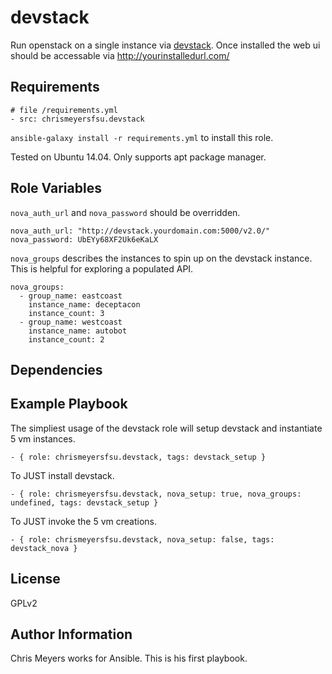 devstack
=========

Run openstack on a single instance via [devstack](http://docs.openstack.org/developer/devstack/). Once installed the web ui should be accessable via http://yourinstalledurl.com/

Requirements
------------
```
# file /requirements.yml
- src: chrismeyersfsu.devstack
```
`ansible-galaxy install -r requirements.yml` to install this role.

Tested on Ubuntu 14.04. Only supports apt package manager.

Role Variables
--------------

`nova_auth_url` and `nova_password` should be overridden.
```
nova_auth_url: "http://devstack.yourdomain.com:5000/v2.0/"
nova_password: UbEYy68XF2Uk6eKaLX
```
`nova_groups` describes the instances to spin up on the devstack instance. This is helpful for exploring a populated API.
```
nova_groups:
  - group_name: eastcoast
    instance_name: deceptacon
    instance_count: 3
  - group_name: westcoast
    instance_name: autobot
    instance_count: 2
```

Dependencies
------------



Example Playbook
----------------

The simpliest usage of the devstack role will setup devstack and instantiate 5 vm instances.
```
- { role: chrismeyersfsu.devstack, tags: devstack_setup }
```

To JUST install devstack.
```
- { role: chrismeyersfsu.devstack, nova_setup: true, nova_groups: undefined, tags: devstack_setup }
```

To JUST invoke the 5 vm creations.
```
- { role: chrismeyersfsu.devstack, nova_setup: false, tags: devstack_nova }
```

License
-------

GPLv2

Author Information
------------------

Chris Meyers works for Ansible. This is his first playbook.
